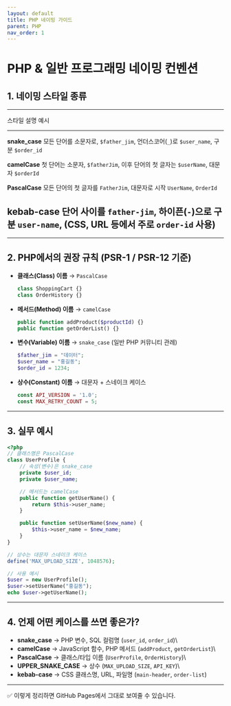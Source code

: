 ```yaml
---
layout: default
title: PHP 네이밍 가이드
parent: PHP
nav_order: 1
---
```


# PHP & 일반 프로그래밍 네이밍 컨벤션

## 1. 네이밍 스타일 종류

  ------------------------------------------------------------------------
  스타일                       설명                  예시
  ---------------------------- --------------------- ---------------------
  **snake_case**               모든 단어를 소문자로, `$father_jim`,
                               언더스코어(`_`)로     `$user_name`,
                               구분                  `$order_id`

  **camelCase**                첫 단어는 소문자,     `$fatherJim`,
                               이후 단어의 첫 글자는 `$userName`,
                               대문자                `$orderId`

  **PascalCase**               모든 단어의 첫 글자를 `FatherJim`,
                               대문자로 시작         `UserName`, `OrderId`

  **kebab-case**               단어 사이를           `father-jim`,
                               하이픈(`-`)으로 구분  `user-name`,
                               (CSS, URL 등에서 주로 `order-id`
                               사용)                 
  ------------------------------------------------------------------------

------------------------------------------------------------------------

## 2. PHP에서의 권장 규칙 (PSR-1 / PSR-12 기준)

-   **클래스(Class) 이름** → `PascalCase`

    ``` php
    class ShoppingCart {}
    class OrderHistory {}
    ```

-   **메서드(Method) 이름** → `camelCase`

    ``` php
    public function addProduct($productId) {}
    public function getOrderList() {}
    ```

-   **변수(Variable) 이름** → `snake_case` (일반 PHP 커뮤니티 관례)

    ``` php
    $father_jim = "데이터";
    $user_name = "홍길동";
    $order_id = 1234;
    ```

-   **상수(Constant) 이름** → 대문자 + 스네이크 케이스

    ``` php
    const API_VERSION = '1.0';
    const MAX_RETRY_COUNT = 5;
    ```

------------------------------------------------------------------------

## 3. 실무 예시

``` php
<?php
// 클래스명은 PascalCase
class UserProfile {
    // 속성(변수)은 snake_case
    private $user_id;
    private $user_name;

    // 메서드는 camelCase
    public function getUserName() {
        return $this->user_name;
    }

    public function setUserName($new_name) {
        $this->user_name = $new_name;
    }
}

// 상수는 대문자 스네이크 케이스
define('MAX_UPLOAD_SIZE', 1048576);

// 사용 예시
$user = new UserProfile();
$user->setUserName("홍길동");
echo $user->getUserName();
```

------------------------------------------------------------------------

## 4. 언제 어떤 케이스를 쓰면 좋은가?

-   **snake_case** → PHP 변수, SQL 컬럼명 (`user_id`, `order_id`)\
-   **camelCase** → JavaScript 함수, PHP 메서드 (`addProduct`,
    `getOrderList`)\
-   **PascalCase** → 클래스/타입 이름 (`UserProfile`, `OrderHistory`)\
-   **UPPER_SNAKE_CASE** → 상수 (`MAX_UPLOAD_SIZE`, `API_KEY`)\
-   **kebab-case** → CSS 클래스명, URL, 파일명 (`main-header`,
    `order-list`)

------------------------------------------------------------------------

✅ 이렇게 정리하면 GitHub Pages에서 그대로 보여줄 수 있습니다.

